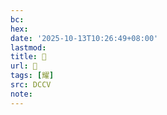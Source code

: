 ```yaml
---
bc:
hex:
date: '2025-10-13T10:26:49+08:00'
lastmod:
title: 􁐹
url: 􁐹
tags: [耀]
src: DCCV
note:
---
```

